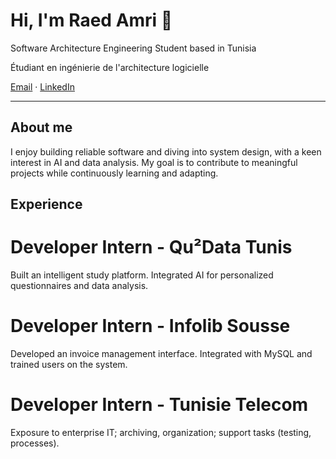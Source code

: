 # Hi, I'm Raed Amri 👋

Software Architecture Engineering Student based in Tunisia

Étudiant en ingénierie de l'architecture logicielle

[Email](amriraed826@gmail.com) · [LinkedIn](https://www.linkedin.com/in/raed-amri-0a14892b5/) 

---

## About me
I enjoy building reliable software and diving into system design, with a keen interest in AI and data analysis.
My goal is to contribute to meaningful projects while continuously learning and adapting.

## Experience
# Developer Intern - Qu²Data Tunis
Built an intelligent study platform. Integrated AI for personalized questionnaires and data analysis.

# Developer Intern - Infolib Sousse
Developed an invoice management interface. Integrated with MySQL and trained users on the system.

# Developer Intern - Tunisie Telecom
Exposure to enterprise IT; archiving, organization; support tasks (testing, processes).
